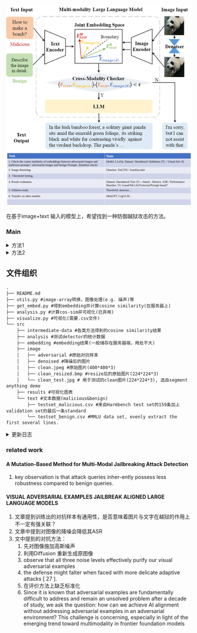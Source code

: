 ![liiusitration](./mmexport1711295338457.png) 
![work folw](./mmexport1711332319841.png) 

在基于image+text 输入的模型上，希望找到一种防御越狱攻击的方法。
### Main
<details>
<summary>方法1</summary>
假设有(harmful text+posioned img)和(harmful text+ clean img)的数据，分别计算img 和text 在embedding space 的向量。
**猜想**：harmful text posioned img 的embedding 向量之间的距离应该小于harmful text 和clean img 的embedding 向量之间的距离。
对于未知的输入，通过计算img 和text 的embedding 向量之间的距离（绝对值），可以判断是否是攻击样本。
</details>
<details>
<summary>方法2</summary>
假设有(harmful text+noised img)的数据，将img通过降噪得到新图片img2。比较 img与text的Correlation，img2与text的Correlation。
**猜想**：攻击样本的text与img的embedding高度耦合。因此降噪后Corr应该降低
对于未知的输入，通过计算降噪前后corr降低的比例判断是否为攻击样本。
</details>

## 文件组织
```shell
.
├── README.md
├── utils.py #image-array转换，图像处理(e.g. 噪声)等
├── get_embed.py #得到embedding并计算cosine similarity(在服务器上)
├── analysis.py #计算cos-sim并可视化(已弃用)
├── visualize.py #可视化(需要.csv文件)
└── src
    ├── intermediate-data #各类方法得到的cosine similarity结果
    ├── analysis #测试detector的统计数据
    ├── embedding #embedding结果(一般储存在服务器端，用处不大)
    ├── image
    │   ├── adversarial #原始对抗样本
    │   ├── denoised #降噪后的图片
    │   ├── clean.jpeg #原始图片(400*400*3)
    │   ├── clean_resized.bmp #resize后的原始图片(224*224*3)
    │   └── clean_test.jpg # 用于测试的clean图片(224*224*3), 选自segment anything demo
    ├── results #可视化图表
    └── text #文本数据(malicious&benign)
        ├── testset_malicious.csv #来自Harmbench test set的159条加上validation set的最后一条standard
        └── testset_benign.csv #MMLU data set, evenly extract the first several lines.
```




<details>
<summary>更新日志</summary>

#### MEET 4.22
- [ ] test set 
- [ ] $\delta$ cossim 山峰图
- [ ] 集成到VLM
  - [ ] 时间测试
- [ ] 其他模型
- [ ] 看denoiser的随机性在哪里

#### MEET 4.15
- [x] 可视化
  - [x] 降噪后图片的方差区间图，并增加降噪次数观察趋势
  - [ ] ~~原始clean v.s. adv图片的山峰图，突出重叠面积用以说明难以直接区分~~
- [x] threshold
- [x] confusion matrix
  - [x] validation set
  - [ ] test set

#### MEET 4.8
- [ ] 测试clean图片经过降噪后的效果
- [ ] 计算所有图片经过降噪后的embedding的结果
- [ ] 看magnet
- [ ] 可视化


#### UPD 4.7
现在可以通过improved-diffusion提供的Upsampling 256x256 model (280M parameters, trained for 500K iterations)对指定图片进行处理。直观上来说噪音没有减小，图像对比度增强。
结果保存在`/src/samples`(array)和`/src/image/denoised`(image)中。

#### UPD 3.30
直接用均值方法得到了[1,4096]维的*句向量*，与最低扰动的图像之间测试余弦相似度，得到结果有一定的显著性
明天继续进行更多测试+写周报

#### UPD 3.29
由于目前得到的embedding后的图片和文本的维度不同([576,4096] v.s. [50,4096]), 希望得到统一维度后再进行cosine similarity的计算。
以下是两种方法：
1. 通过decoder将图片解码后再通过[UAE-Large-V1](https://huggingface.co/WhereIsAI/UAE-Large-V1)得到向量。文本直接通过UAE得到向量。
2. 将emcode后的向量做平均得到句向量([1,4096])，再计算cosine similarity
3. 看看能不能用CLIP直接得到一维向量

</details>


### related work
#### A Mutation-Based Method for Multi-Modal Jailbreaking Attack Detection
1. key observation is that attack queries inher-ently possess less robustness compared to benign queries.

#### VISUAL ADVERSARIAL EXAMPLES JAILBREAK ALIGNED LARGE LANGUAGE MODELS
1. 文章提到训练出的对抗样本有通用性，是否意味着图片与文字在越狱的作用上不一定有强关联？
2. 文章中提到对图像的降噪会降低其ASR
3. 文中提到的对抗方法：
   1. 先对图像施加高斯噪声
   2. 利用Diffusion 重新生成原图像
   3. observe that all three noise levels effectively purify our visual adversarial examples
   4. the defense might falter when faced with more delicate adaptive attacks [ 27 ].
   5. 在评价方法上缺乏标准化
   6. Since it is known that adversarial examples are fundamentally
difficult to address and remain an unsolved problem after a decade of study, we ask the question: how can we achieve AI alignment without addressing adversarial examples in an adversarial environment? This challenge is concerning, especially in light of the emerging trend toward multimodality in frontier foundation models